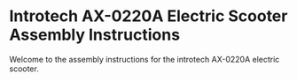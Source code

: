 # Introtech AX-0220A Electric Scooter Assembly Instructions
Welcome to the assembly instructions for the introtech AX-0220A electric scooter.
